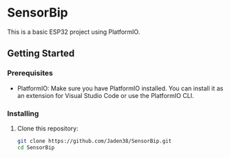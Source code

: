 # SensorBip

This is a basic ESP32 project using PlatformIO.

## Getting Started

### Prerequisites

- PlatformIO: Make sure you have PlatformIO installed. You can install it as an extension for Visual Studio Code or use the PlatformIO CLI.

### Installing

1. Clone this repository:

   ```bash
   git clone https://github.com/Jaden38/SensorBip.git
   cd SensorBip
